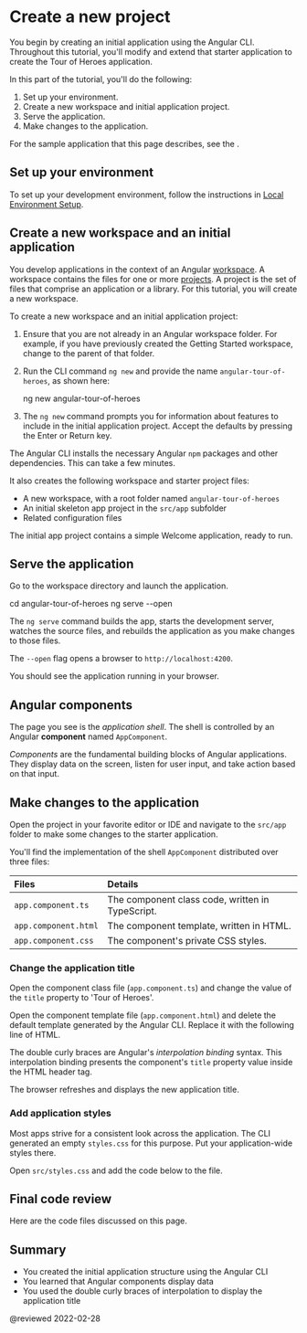 # Create a new project

You begin by creating an initial application using the Angular CLI. Throughout this tutorial, you'll modify and extend that starter application to create the Tour of Heroes application.

In this part of the tutorial, you'll do the following:

1.  Set up your environment.
1.  Create a new workspace and initial application project.
1.  Serve the application.
1.  Make changes to the application.

<div class="alert is-helpful">

For the sample application that this page describes, see the <live-example></live-example>.

</div>

## Set up your environment

To set up your development environment, follow the instructions in [Local Environment Setup](guide/setup-local "Setting up for Local Development").

## Create a new workspace and an initial application

You develop applications in the context of an Angular [workspace](guide/glossary#workspace). A workspace contains the files for one or more [projects](guide/glossary#project). A project is the set of files that comprise an application or a library. For this tutorial, you will create a new workspace.

To create a new workspace and an initial application project:

1.  Ensure that you are not already in an Angular workspace folder. For example, if you have previously created the Getting Started workspace, change to the parent of that folder.

1.  Run the CLI command `ng new` and provide the name `angular-tour-of-heroes`, as shown here:

    <code-example format="shell" language="shell">

    ng new angular-tour-of-heroes

    </code-example>

1.  The `ng new` command prompts you for information about features to include in the initial application project. Accept the defaults by pressing the Enter or Return key.

The Angular CLI installs the necessary Angular `npm` packages and other dependencies. This can take a few minutes.

It also creates the following workspace and starter project files:

*   A new workspace, with a root folder named `angular-tour-of-heroes`
*   An initial skeleton app project in the `src/app` subfolder
*   Related configuration files

The initial app project contains a simple Welcome application, ready to run.

## Serve the application

Go to the workspace directory and launch the application.

<code-example format="shell" language="shell">

cd angular-tour-of-heroes
ng serve --open

</code-example>

<div class="alert is-helpful">

The `ng serve` command builds the app, starts the development server,
watches the source files, and rebuilds the application as you make changes to those files.

The `--open` flag opens a browser to `http://localhost:4200`.

</div>

You should see the application running in your browser.

## Angular components

The page you see is the *application shell*. The shell is controlled by an Angular **component** named `AppComponent`.

*Components* are the fundamental building blocks of Angular applications. They display data on the screen, listen for user input, and take action based on that input.

## Make changes to the application

Open the project in your favorite editor or IDE and navigate to the `src/app` folder to make some changes to the starter application.

You'll find the implementation of the shell `AppComponent` distributed over three files:

| Files                | Details                                          |
|:-------------------- |:------------------------------------------------ |
| `app.component.ts`   | The component class code, written in TypeScript. |
| `app.component.html` | The component template, written in HTML.         |
| `app.component.css`  | The component's private CSS styles.              |

### Change the application title

Open the component class file \(`app.component.ts`\) and change the value of the `title` property to 'Tour of Heroes'.

<code-example header="app.component.ts (class title property)" path="toh-pt0/src/app/app.component.ts" region="set-title"></code-example>

Open the component template file \(`app.component.html`\) and delete the default template generated by the Angular CLI. Replace it with the following line of HTML.

<code-example header="app.component.html (template)" path="toh-pt0/src/app/app.component.html"></code-example>

The double curly braces are Angular's *interpolation binding* syntax. This interpolation binding presents the component's `title` property value inside the HTML header tag.

The browser refreshes and displays the new application title.

<a id="app-wide-styles"></a>

### Add application styles

Most apps strive for a consistent look across the application. The CLI generated an empty `styles.css` for this purpose. Put your application-wide styles there.

Open `src/styles.css` and add the code below to the file.

<code-example header="src/styles.css (excerpt)" path="toh-pt0/src/styles.1.css"></code-example>

## Final code review

Here are the code files discussed on this page.

<code-tabs>
    <code-pane header="src/app/app.component.ts" path="toh-pt0/src/app/app.component.ts"></code-pane>
    <code-pane header="src/app/app.component.html" path="toh-pt0/src/app/app.component.html"></code-pane>
    <code-pane header="src/styles.css (excerpt)" path="toh-pt0/src/styles.1.css"></code-pane>
</code-tabs>

## Summary

*   You created the initial application structure using the Angular CLI
*   You learned that Angular components display data
*   You used the double curly braces of interpolation to display the application title

@reviewed 2022-02-28
